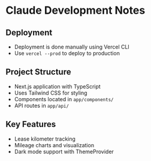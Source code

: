 # Claude Development Notes

## Deployment
- Deployment is done manually using Vercel CLI
- Use `vercel --prod` to deploy to production

## Project Structure
- Next.js application with TypeScript
- Uses Tailwind CSS for styling
- Components located in `app/components/`
- API routes in `app/api/`

## Key Features
- Lease kilometer tracking
- Mileage charts and visualization
- Dark mode support with ThemeProvider